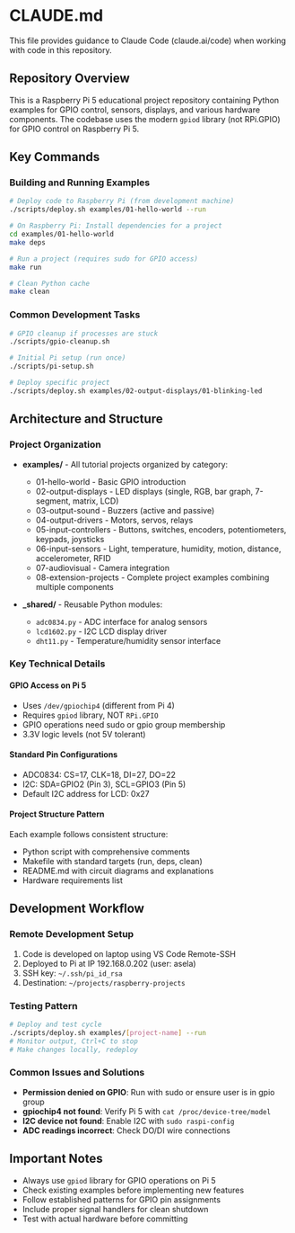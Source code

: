 # CLAUDE.md

This file provides guidance to Claude Code (claude.ai/code) when working with code in this repository.

## Repository Overview

This is a Raspberry Pi 5 educational project repository containing Python examples for GPIO control, sensors, displays, and various hardware components. The codebase uses the modern `gpiod` library (not RPi.GPIO) for GPIO control on Raspberry Pi 5.

## Key Commands

### Building and Running Examples
```bash
# Deploy code to Raspberry Pi (from development machine)
./scripts/deploy.sh examples/01-hello-world --run

# On Raspberry Pi: Install dependencies for a project
cd examples/01-hello-world
make deps

# Run a project (requires sudo for GPIO access)
make run

# Clean Python cache
make clean
```

### Common Development Tasks
```bash
# GPIO cleanup if processes are stuck
./scripts/gpio-cleanup.sh

# Initial Pi setup (run once)
./scripts/pi-setup.sh

# Deploy specific project
./scripts/deploy.sh examples/02-output-displays/01-blinking-led
```

## Architecture and Structure

### Project Organization
- **examples/** - All tutorial projects organized by category:
  - 01-hello-world - Basic GPIO introduction
  - 02-output-displays - LED displays (single, RGB, bar graph, 7-segment, matrix, LCD)
  - 03-output-sound - Buzzers (active and passive)
  - 04-output-drivers - Motors, servos, relays
  - 05-input-controllers - Buttons, switches, encoders, potentiometers, keypads, joysticks
  - 06-input-sensors - Light, temperature, humidity, motion, distance, accelerometer, RFID
  - 07-audiovisual - Camera integration
  - 08-extension-projects - Complete project examples combining multiple components

- **_shared/** - Reusable Python modules:
  - `adc0834.py` - ADC interface for analog sensors
  - `lcd1602.py` - I2C LCD display driver
  - `dht11.py` - Temperature/humidity sensor interface

### Key Technical Details

#### GPIO Access on Pi 5
- Uses `/dev/gpiochip4` (different from Pi 4)
- Requires `gpiod` library, NOT `RPi.GPIO`
- GPIO operations need sudo or gpio group membership
- 3.3V logic levels (not 5V tolerant)

#### Standard Pin Configurations
- ADC0834: CS=17, CLK=18, DI=27, DO=22
- I2C: SDA=GPIO2 (Pin 3), SCL=GPIO3 (Pin 5)
- Default I2C address for LCD: 0x27

#### Project Structure Pattern
Each example follows consistent structure:
- Python script with comprehensive comments
- Makefile with standard targets (run, deps, clean)
- README.md with circuit diagrams and explanations
- Hardware requirements list

## Development Workflow

### Remote Development Setup
1. Code is developed on laptop using VS Code Remote-SSH
2. Deployed to Pi at IP 192.168.0.202 (user: asela)
3. SSH key: `~/.ssh/pi_id_rsa`
4. Destination: `~/projects/raspberry-projects`

### Testing Pattern
```bash
# Deploy and test cycle
./scripts/deploy.sh examples/[project-name] --run
# Monitor output, Ctrl+C to stop
# Make changes locally, redeploy
```

### Common Issues and Solutions
- **Permission denied on GPIO**: Run with sudo or ensure user is in gpio group
- **gpiochip4 not found**: Verify Pi 5 with `cat /proc/device-tree/model`
- **I2C device not found**: Enable I2C with `sudo raspi-config`
- **ADC readings incorrect**: Check DO/DI wire connections

## Important Notes

- Always use `gpiod` library for GPIO operations on Pi 5
- Check existing examples before implementing new features
- Follow established patterns for GPIO pin assignments
- Include proper signal handlers for clean shutdown
- Test with actual hardware before committing